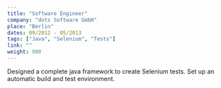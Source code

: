 ```yaml
---
title: "Software Engineer"
company: "dots Software GmbH"
place: "Berlin"
dates: 09/2012 - 05/2013
tags: ["Java", "Selenium", "Tests"]
link: ""
weight: 900
---
```

Designed a complete java framework to create Selenium tests. Set up an automatic build and test environment.
